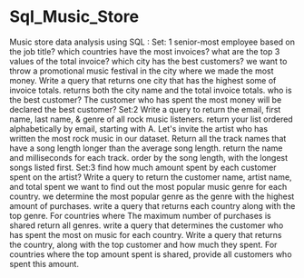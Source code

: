 # Sql_Music_Store
Music store data analysis using SQL :
Set: 1
senior-most employee based on the job title?
which countries have the most invoices?
what are the top 3 values of the total invoice?
which city has the best customers? we want to throw a promotional music festival in the city where we made the most money. Write a query that returns one city that has the highest some of invoice totals.
returns both the city name and the total invoice totals.
who is the best customer? The customer who has spent the most money will be declared the best customer?
Set:2
Write a query to return the email, first name, last name, & genre of all rock music listeners. return your list ordered alphabetically by email, starting with A.
Let's invite the artist who has written the most rock music in our dataset. 
Return all the track names that have a song length longer than the average song length.
return the name and milliseconds for each track. order by the song length, with the longest songs listed first.
Set:3
find how much amount spent by each customer spent on the artist? Write a query to return the customer name, artist name, and total spent
we want to find out the most popular music genre for each country. we determine the most popular genre as the genre with the highest amount of purchases. write a query that returns each country along with the top genre. For countries where
The maximum number of purchases is shared return all genres.
write a query that determines the customer who has spent the most on music for each country. Write a query that returns the country, along with the top customer and how much they spent. For countries where the top amount spent is shared, provide all customers who spent this amount.
